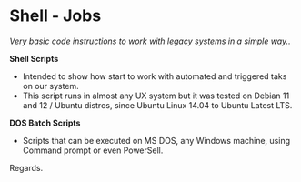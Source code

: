 <link rel="stylesheet" type="text/css" href="https://github.com/rolandougalde/shell-jobs/blob/main/assets/css/cs50-for-md.css">

# Shell - Jobs
*Very basic code instructions to work with legacy systems in a simple way..*

**Shell Scripts**
- Intended to show how start to work with automated and triggered taks on our system.
- This script runs in almost any UX system but it was tested on Debian 11 and 12 / Ubuntu distros, since Ubuntu Linux 14.04 to Ubuntu Latest LTS.

**DOS Batch Scripts**
- Scripts that can be executed on MS DOS, any Windows machine, using Command prompt or even PowerSell.

Regards.
